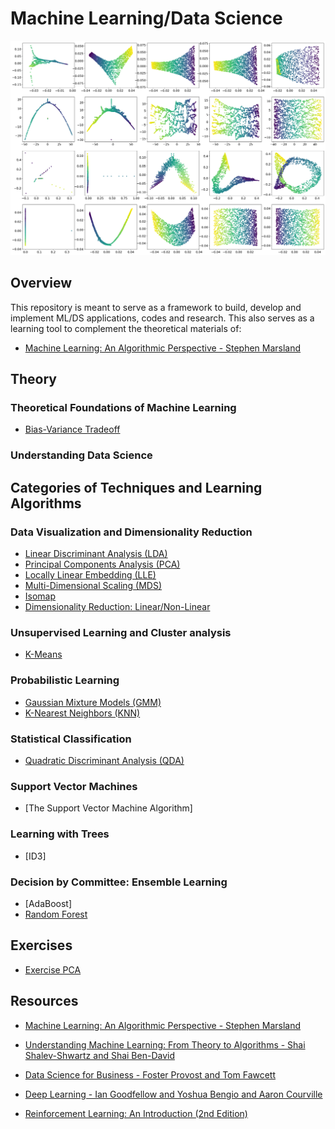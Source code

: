 # Machine Learning/Data Science

![alt text](/img/test.png)


## Overview

This repository is meant to serve as a framework to build, develop and implement ML/DS applications, codes and research. This also serves as a learning tool to complement the theoretical materials of:

- [Machine Learning: An Algorithmic Perspective - Stephen Marsland ](https://seat.massey.ac.nz/personal/s.r.marsland/mlbook.html)


## Theory

### Theoretical Foundations of Machine Learning 

- [Bias-Variance Tradeoff](Bias-VarianceTradeoff.ipynb)


### Understanding Data Science


## Categories of Techniques and Learning Algorithms

### Data Visualization and Dimensionality Reduction

- [Linear Discriminant Analysis (LDA)](LDA.ipynb)
- [Principal Components Analysis (PCA)](PCA.ipynb)
- [Locally Linear Embedding (LLE)](LLE.ipynb)
- [Multi-Dimensional Scaling (MDS)](MDS.ipynb)
- [Isomap](Isomap.ipynb)
- [Dimensionality Reduction: Linear/Non-Linear ](DimensionalityReduction.ipynb)

### Unsupervised Learning and Cluster analysis

- [K-Means](K-Means.ipynb)

### Probabilistic Learning

- [Gaussian Mixture Models (GMM)](GMM.ipynb)
- [K-Nearest Neighbors (KNN)](KNN.ipynb)

### Statistical Classification

- [Quadratic Discriminant Analysis (QDA)](QDA.ipynb)

### Support Vector Machines 

- [The Support Vector Machine Algorithm]

### Learning with Trees

- [ID3]

### Decision by Committee: Ensemble Learning

- [AdaBoost]
- [Random Forest](RandomForest.ipynb)


## Exercises

- [Exercise PCA](Exercise_PCA.ipynb)


## Resources

- [Machine Learning: An Algorithmic Perspective - Stephen Marsland ](https://seat.massey.ac.nz/personal/s.r.marsland/mlbook.html)

- [Understanding Machine Learning: From Theory to Algorithms - Shai Shalev-Shwartz and Shai Ben-David](http://www.cs.huji.ac.il/~shais/UnderstandingMachineLearning/)

- [Data Science for Business - Foster Provost and Tom Fawcett](http://data-science-for-biz.com/)

- [Deep Learning - Ian Goodfellow and Yoshua Bengio and Aaron Courville](https://www.deeplearningbook.org/)

- [Reinforcement Learning: An Introduction (2nd Edition)](http://incompleteideas.net/book/bookdraft2018jan1.pdf)


